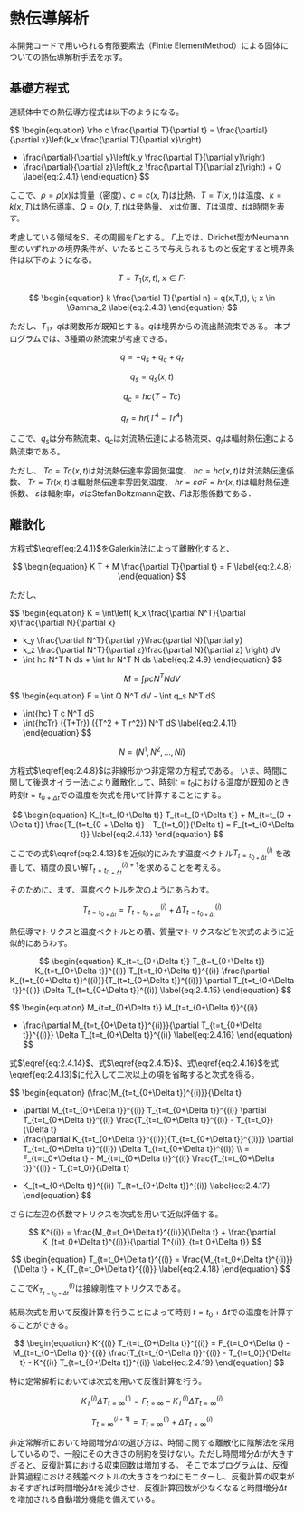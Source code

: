 <script type="text/x-mathjax-config">
MathJax.Hub.Config({
  tex2jax: {
    inlineMath: [['$','$'], ['\\(','\\)']],
    processEscapes: true
  },
  TeX: {
    equationNumbers: {
      autoNumber: "AMS"
    }
  },
  CommonHTML: { matchFontHeight: true },
  displayAlign: "center"
});
</script>
<script async src="https://cdn.mathjax.org/mathjax/latest/MathJax.js?config=TeX-AMS_CHTML"></script>

# 熱伝導解析

本開発コードで用いられる有限要素法（Finite ElementMethod）による固体についての熱伝導解析手法を示す。

## 基礎方程式

連続体中での熱伝導方程式は以下のようになる。

$$
\begin{equation}
  \rho c \frac{\partial T}{\partial t} =
  \frac{\partial}{\partial x}\left(k_x \frac{\partial T}{\partial x}\right)
+ \frac{\partial}{\partial y}\left(k_y \frac{\partial T}{\partial y}\right)
+ \frac{\partial}{\partial z}\left(k_z \frac{\partial T}{\partial z}\right) + Q
\label{eq:2.4.1}
\end{equation}
$$

ここで、$\rho=\rho(x)$は質量（密度）、$c=c(x,T)$は比熱、$T=T(x,t)$は温度、$k=k(x,T)$は熱伝導率、$Q=Q(x,T,t)$は発熱量、
$x$は位置、$T$は温度、$t$は時間を表す。

考慮している領域を$S$、その周囲を$\Gamma$とする。
$\Gamma$上では、Dirichet型かNeumann型のいずれかの境界条件が、いたるところで与えられるものと仮定すると境界条件は以下のようになる。

$$
\begin{equation}
T = T_1(x,t), \; x \in \Gamma_1
\label{eq:2.4.2}
\end{equation}
$$

$$
\begin{equation}
k \frac{\partial T}{\partial n} = q(x,T,t), \; x \in \Gamma_2
\label{eq:2.4.3}
\end{equation}
$$

ただし、$T_1$，$q$は関数形が既知とする。$q$は境界からの流出熱流束である。
本プログラムでは、3種類の熱流束が考慮できる。

$$
\begin{equation}
q=-q_s+q_c+q_r
\label{eq:2.4.4}
\end{equation}
$$

$$
\begin{equation}
q_s=q_s(x,t)
\label{eq:2.4.5}
\end{equation}
$$

$$
\begin{equation}
q_c=hc(T-Tc)
\label{eq:2.4.6}
\end{equation}
$$

$$
\begin{equation}
q_r=hr(T^4-Tr^4)
\label{eq:2.4.7}
\end{equation}
$$

ここで、$q_s$は分布熱流束、$q_c$は対流熱伝達による熱流束、$q_r$は輻射熱伝達による熱流束である。

ただし、
$Tc=Tc(x,t)$は対流熱伝達率雰囲気温度、
$hc=hc(x,t)$は対流熱伝達係数、
$Tr=Tr(x,t)$は輻射熱伝達率雰囲気温度、
$hr=\varepsilon \sigma F = {hr(x,t)}$は輻射熱伝達係数、
$\varepsilon$は輻射率，$\sigma$はStefanBoltzmann定数、$F$は形態係数である．

## 離散化

方程式$\eqref{eq:2.4.1}$をGalerkin法によって離散化すると、

$$
\begin{equation}
K T + M \frac{\partial T}{\partial t} = F
\label{eq:2.4.8}
\end{equation}
$$

ただし、

$$
\begin{equation}
K = \int\left( k_x \frac{\partial N^T}{\partial x}\frac{\partial N}{\partial x}
+ k_y \frac{\partial N^T}{\partial y}\frac{\partial N}{\partial y}
+ k_z \frac{\partial N^T}{\partial z}\frac{\partial N}{\partial z} \right) dV
+ \int hc N^T N ds + \int hr N^T N ds
\label{eq:2.4.9}
\end{equation}
$$

$$
\begin{equation}
M = \int \rho c N^T N dV
\label{eq:2.4.10}
\end{equation}
$$

$$
\begin{equation}
F = \int Q N^T dV - \int q_s N^T dS
+ \int{hc} T c N^T dS
+ \int{hcTr} ({T+Tr}) ({T^2 + T r^2}) N^T dS
\label{eq:2.4.11}
\end{equation}
$$

$$
\begin{equation}
N = (N^1, N^2, \ldots, Ni)
\label{eq:2.4.12}
\end{equation}
$$

方程式$\eqref{eq:2.4.8}$は非線形かつ非定常の方程式である。
いま、時間に関して後退オイラー法により離散化して、時刻$t=t_0$における温度が既知のとき時刻$t=t_{0+\Delta t}$での温度を次式を用いて計算することにする。

$$
\begin{equation}
K_{t=t_{0+\Delta t}} T_{t=t_{0+\Delta t}} + M_{t=t_{0 + \Delta t}} \frac{T_{t=t_{0 + \Delta t}} - T_{t=t_0}}{\Delta t} = F_{t=t_{0+\Delta t}}
\label{eq:2.4.13}
\end{equation}
$$

ここでの式$\eqref{eq:2.4.13}$を近似的にみたす温度ベクトル$T_{t=t_{0+\Delta t}}^{(i)}$
を改善して、精度の良い解$T_{t=t_{0+\Delta t}}^{(i)+1}$を求めることを考える。

そのために、まず、温度ベクトルを次のようにあらわす。

$$
\begin{equation}
T_{t=t_{0+\Delta t}}=
T_{t=t_{0+\Delta t}}^{(i)} + \Delta T_{t=t_{0+\Delta t}}^{(i)}
\label{eq:2.4.14}
\end{equation}
$$

熱伝導マトリクスと温度ベクトルとの積、質量マトリクスなどを次式のように近似的にあらわす。

$$
\begin{equation}
K_{t=t_{0+\Delta t}} T_{t=t_{0+\Delta t}}
K_{t=t_{0+\Delta t}}^{(i)} T_{t=t_{0+\Delta t}}^{(i)}
\frac{\partial K_{t=t_{0+\Delta t}}^{(i)}}{T_{t=t_{0+\Delta t}}^{(i)}}
\partial T_{t=t_{0+\Delta t}}^{(i)} \Delta T_{t=t_{0+\Delta t}}^{(i)}
\label{eq:2.4.15}
\end{equation}
$$

$$
\begin{equation}
M_{t=t_{0+\Delta t}}
M_{t=t_{0+\Delta t}}^{(i)}
+ \frac{\partial M_{t=t_{0+\Delta t}}^{(i)}}{\partial T_{t=t_{0+\Delta t}}^{(i)}}
\Delta T_{t=t_{0+\Delta t}}^{(i)}
\label{eq:2.4.16}
\end{equation}
$$

式$\eqref{eq:2.4.14}$、式$\eqref{eq:2.4.15}$、式\eqref{eq:2.4.16}$を式\eqref{eq:2.4.13}$に代入して二次以上の項を省略すると次式を得る。

$$
\begin{equation}
(\frac{M_{t=t_{0+\Delta t}}^{(i)}}{\Delta t}
+ \partial M_{t=t_{0+\Delta t}}^{(i)} T_{t=t_{0+\Delta t}}^{(i)}
\partial T_{t=t_{0+\Delta t}}^{(i)}
\frac{T_{t=t_{0+\Delta t}}^{(i)} - T_{t=t_0}}{\Delta t}
+ \frac{\partial K_{t=t_{0+\Delta t}}^{(i)}}{T_{t=t_{0+\Delta t}}^{(i)}}
\partial T_{t=t_{0+\Delta t}}^{(i)})
\Delta T_{t=t_{0+\Delta t}}^{(i)} \\\ 
= F_{t=t_0+\Delta t} - M_{t=t_{0+\Delta t}}^{(i)}
\frac{T_{t=t_{0+\Delta t}}^{(i)} - T_{t=t_0}}{\Delta t}
- K_{t=t_{0+\Delta t}}^{(i)} T_{t=t_{0+\Delta t}}^{(i)}
\label{eq:2.4.17}
\end{equation}
$$


さらに左辺の係数マトリクスを次式を用いて近似評価する。

$$
K^{(i)} = \frac{M_{t=t_0+\Delta t}^{(i)}}{\Delta t} +
\frac{\partial K_{t=t_0+\Delta t}^{(i)}}{\partial T^{(i)}_{t=t_0+\Delta t}}
$$

$$
\begin{equation}
T_{t=t_0+\Delta t}^{(i)}
= \frac{M_{t=t_0+\Delta t}^{(i)}}{\Delta t} + K_{T_{t=t_0+\Delta t}^{(i)}}
\label{eq:2.4.18}
\end{equation}
$$

ここで$K_{T_{t=t_0+\Delta t}}^{(i)}$は接線剛性マトリクスである。

結局次式を用いて反復計算を行うことによって時刻 $t=t_0+\Delta t$での温度を計算することができる。

$$
\begin{equation}
K^{(i)} T_{t=t_{0+\Delta t}}^{(i)} = F_{t=t_0+\Delta t} - M_{t=t_{0+\Delta t}}^{(i)} \frac{T_{t=t_{0+\Delta t}}^{(i)} - T_{t=t_0}}{\Delta t} - K^{(i)} T_{t=t_{0+\Delta t}}^{(i)}
\label{eq:2.4.19}
\end{equation}
$$

特に定常解析においては次式を用いて反復計算を行う。

$$
K_T^{(i)} \Delta T_{t=\infty}^{(i)} = F_{t=\infty} - K_T^{(i)} \Delta T_{t=\infty}^{(i)}
$$

$$
\begin{equation}
T_{t=\infty}^{(i+1)} = T_{t=\infty}^{(i)} + \Delta{T}_{t=\infty}^{(i)}
\label{eq:2.4.20}
\end{equation}
$$

非定常解析において時間増分$\Delta t$の選び方は、時間に関する離散化に陰解法を採用しているので、一般にその大きさの制約を受けない。ただし時間増分$\Delta t$が大きすぎると、反復計算における収束回数は増加する。
そこで本プログラムは、反復計算過程における残差ベクトルの大きさをつねにモニターし、反復計算の収束がおそすぎれば時間増分$\Delta t$を減少させ、反復計算回数が少なくなると時間増分$\Delta t$を増加される自動増分機能を備えている。

